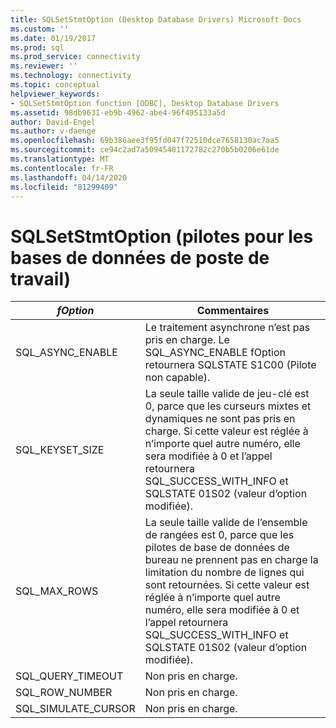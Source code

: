 ```yaml
---
title: SQLSetStmtOption (Desktop Database Drivers) Microsoft Docs
ms.custom: ''
ms.date: 01/19/2017
ms.prod: sql
ms.prod_service: connectivity
ms.reviewer: ''
ms.technology: connectivity
ms.topic: conceptual
helpviewer_keywords:
- SQLSetStmtOption function [ODBC], Desktop Database Drivers
ms.assetid: 98db9631-eb9b-4962-abe4-96f495133a5d
author: David-Engel
ms.author: v-daenge
ms.openlocfilehash: 69b386aee3f95fd047f72510dce7658130ac7aa5
ms.sourcegitcommit: ce94c2ad7a50945481172782c270b5b0206e61de
ms.translationtype: MT
ms.contentlocale: fr-FR
ms.lasthandoff: 04/14/2020
ms.locfileid: "81299409"
---
```

# <a name="sqlsetstmtoption-desktop-database-drivers"></a>SQLSetStmtOption (pilotes pour les bases de données de poste de travail)

|*fOption*|Commentaires|  
|---------------|--------------|  
|SQL_ASYNC_ENABLE|Le traitement asynchrone n’est pas pris en charge. Le SQL_ASYNC_ENABLE fOption retournera SQLSTATE S1C00 (Pilote non capable).|  
|SQL_KEYSET_SIZE|La seule taille valide de jeu-clé est 0, parce que les curseurs mixtes et dynamiques ne sont pas pris en charge. Si cette valeur est réglée à n’importe quel autre numéro, elle sera modifiée à 0 et l’appel retournera SQL_SUCCESS_WITH_INFO et SQLSTATE 01S02 (valeur d’option modifiée).|  
|SQL_MAX_ROWS|La seule taille valide de l’ensemble de rangées est 0, parce que les pilotes de base de données de bureau ne prennent pas en charge la limitation du nombre de lignes qui sont retournées. Si cette valeur est réglée à n’importe quel autre numéro, elle sera modifiée à 0 et l’appel retournera SQL_SUCCESS_WITH_INFO et SQLSTATE 01S02 (valeur d’option modifiée).|  
|SQL_QUERY_TIMEOUT|Non pris en charge.|  
|SQL_ROW_NUMBER|Non pris en charge.|  
|SQL_SIMULATE_CURSOR|Non pris en charge.|
